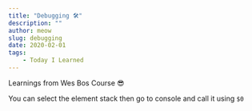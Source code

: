 ```yaml
---
title: "Debugging 🛠"
description: ""
author: meow
slug: debugging
date: 2020-02-01
tags:
    - Today I Learned
---
```


Learnings from Wes Bos Course 😎

You can select the element stack then go to console and call it using `$0`